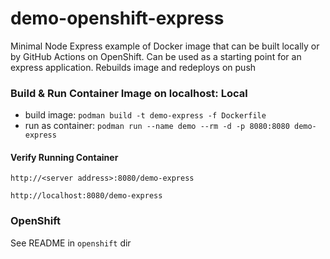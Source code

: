 # demo-openshift-express

Minimal Node Express example of Docker image that can be built locally or by GitHub Actions on OpenShift. Can be used as a starting point for an express application.  Rebuilds image and redeploys on push

### Build & Run Container Image on localhost: Local

* build image: `podman build -t demo-express -f Dockerfile`
* run as container: `podman run --name demo --rm -d -p 8080:8080 demo-express`

#### Verify Running Container
`http://<server address>:8080/demo-express`

`http://localhost:8080/demo-express`


### OpenShift
See README in `openshift` dir